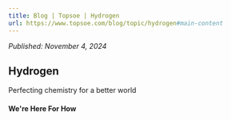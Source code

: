 ```yaml
---
title: Blog | Topsoe | Hydrogen
url: https://www.topsoe.com/blog/topic/hydrogen#main-content
---
```


*Published: November 4, 2024*

## Hydrogen

Perfecting chemistry for a better world

#### We're Here For How